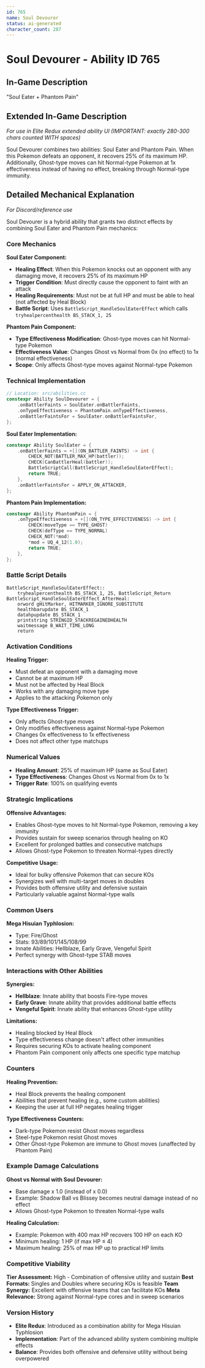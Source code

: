```yaml
---
id: 765
name: Soul Devourer
status: ai-generated
character_count: 287
---
```


# Soul Devourer - Ability ID 765

## In-Game Description
"Soul Eater + Phantom Pain"

## Extended In-Game Description
*For use in Elite Redux extended ability UI (IMPORTANT: exactly 280-300 chars counted WITH spaces)*

Soul Devourer combines two abilities: Soul Eater and Phantom Pain. When this Pokemon defeats an opponent, it recovers 25% of its maximum HP. Additionally, Ghost-type moves can hit Normal-type Pokemon at 1x effectiveness instead of having no effect, breaking through Normal-type immunity.

## Detailed Mechanical Explanation
*For Discord/reference use*

Soul Devourer is a hybrid ability that grants two distinct effects by combining Soul Eater and Phantom Pain mechanics:

### Core Mechanics

**Soul Eater Component:**
- **Healing Effect**: When this Pokemon knocks out an opponent with any damaging move, it recovers 25% of its maximum HP
- **Trigger Condition**: Must directly cause the opponent to faint with an attack
- **Healing Requirements**: Must not be at full HP and must be able to heal (not affected by Heal Block)
- **Battle Script**: Uses `BattleScript_HandleSoulEaterEffect` which calls `tryhealpercenthealth BS_STACK_1, 25`

**Phantom Pain Component:**
- **Type Effectiveness Modification**: Ghost-type moves can hit Normal-type Pokemon
- **Effectiveness Value**: Changes Ghost vs Normal from 0x (no effect) to 1x (normal effectiveness)
- **Scope**: Only affects Ghost-type moves against Normal-type Pokemon

### Technical Implementation

```cpp
// Location: src/abilities.cc
constexpr Ability SoulDevourer = {
    .onBattlerFaints = SoulEater.onBattlerFaints,
    .onTypeEffectiveness = PhantomPain.onTypeEffectiveness,
    .onBattlerFaintsFor = SoulEater.onBattlerFaintsFor,
};
```

**Soul Eater Implementation:**
```cpp
constexpr Ability SoulEater = {
    .onBattlerFaints = +[](ON_BATTLER_FAINTS) -> int {
        CHECK_NOT(BATTLER_MAX_HP(battler));
        CHECK(CanBattlerHeal(battler));
        BattleScriptCall(BattleScript_HandleSoulEaterEffect);
        return TRUE;
    },
    .onBattlerFaintsFor = APPLY_ON_ATTACKER,
};
```

**Phantom Pain Implementation:**
```cpp
constexpr Ability PhantomPain = {
    .onTypeEffectiveness = +[](ON_TYPE_EFFECTIVENESS) -> int {
        CHECK(moveType == TYPE_GHOST)
        CHECK(defType == TYPE_NORMAL)
        CHECK_NOT(*mod)
        *mod = UQ_4_12(1.0);
        return TRUE;
    },
};
```

### Battle Script Details

```assembly
BattleScript_HandleSoulEaterEffect::
    tryhealpercenthealth BS_STACK_1, 25, BattleScript_Return
BattleScript_HandleSoulEaterEffect_AfterHeal:
    orword gHitMarker, HITMARKER_IGNORE_SUBSTITUTE
    healthbarupdate BS_STACK_1
    datahpupdate BS_STACK_1
    printstring STRINGID_STACKREGAINEDHEALTH
    waitmessage B_WAIT_TIME_LONG
    return
```

### Activation Conditions

**Healing Trigger:**
- Must defeat an opponent with a damaging move
- Cannot be at maximum HP
- Must not be affected by Heal Block
- Works with any damaging move type
- Applies to the attacking Pokemon only

**Type Effectiveness Trigger:**
- Only affects Ghost-type moves
- Only modifies effectiveness against Normal-type Pokemon
- Changes 0x effectiveness to 1x effectiveness
- Does not affect other type matchups

### Numerical Values

- **Healing Amount**: 25% of maximum HP (same as Soul Eater)
- **Type Effectiveness**: Changes Ghost vs Normal from 0x to 1x
- **Trigger Rate**: 100% on qualifying events

### Strategic Implications

**Offensive Advantages:**
- Enables Ghost-type moves to hit Normal-type Pokemon, removing a key immunity
- Provides sustain for sweep scenarios through healing on KO
- Excellent for prolonged battles and consecutive matchups
- Allows Ghost-type Pokemon to threaten Normal-types directly

**Competitive Usage:**
- Ideal for bulky offensive Pokemon that can secure KOs
- Synergizes well with multi-target moves in doubles
- Provides both offensive utility and defensive sustain
- Particularly valuable against Normal-type walls

### Common Users

**Mega Hisuian Typhlosion:**
- Type: Fire/Ghost
- Stats: 93/89/101/145/108/99
- Innate Abilities: Hellblaze, Early Grave, Vengeful Spirit
- Perfect synergy with Ghost-type STAB moves

### Interactions with Other Abilities

**Synergies:**
- **Hellblaze**: Innate ability that boosts Fire-type moves
- **Early Grave**: Innate ability that provides additional battle effects
- **Vengeful Spirit**: Innate ability that enhances Ghost-type utility

**Limitations:**
- Healing blocked by Heal Block
- Type effectiveness change doesn't affect other immunities
- Requires securing KOs to activate healing component
- Phantom Pain component only affects one specific type matchup

### Counters

**Healing Prevention:**
- Heal Block prevents the healing component
- Abilities that prevent healing (e.g., some custom abilities)
- Keeping the user at full HP negates healing trigger

**Type Effectiveness Counters:**
- Dark-type Pokemon resist Ghost moves regardless
- Steel-type Pokemon resist Ghost moves
- Other Ghost-type Pokemon are immune to Ghost moves (unaffected by Phantom Pain)

### Example Damage Calculations

**Ghost vs Normal with Soul Devourer:**
- Base damage x 1.0 (instead of x 0.0)
- Example: Shadow Ball vs Blissey becomes neutral damage instead of no effect
- Allows Ghost-type Pokemon to threaten Normal-type walls

**Healing Calculation:**
- Example: Pokemon with 400 max HP recovers 100 HP on each KO
- Minimum healing: 1 HP (if max HP ≤ 4)
- Maximum healing: 25% of max HP up to practical HP limits

### Competitive Viability

**Tier Assessment:** High - Combination of offensive utility and sustain
**Best Formats:** Singles and Doubles where securing KOs is feasible
**Team Synergy:** Excellent with offensive teams that can facilitate KOs
**Meta Relevance:** Strong against Normal-type cores and in sweep scenarios

### Version History

- **Elite Redux**: Introduced as a combination ability for Mega Hisuian Typhlosion
- **Implementation**: Part of the advanced ability system combining multiple effects
- **Balance**: Provides both offensive and defensive utility without being overpowered